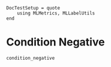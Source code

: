 ```@meta
DocTestSetup = quote
    using MLMetrics, MLLabelUtils
end
```

# Condition Negative

```@docs
condition_negative
```
